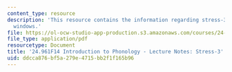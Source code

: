 ```yaml
---
content_type: resource
description: 'This resource contains the information regarding stress-3: stress in
  windows.'
file: https://ol-ocw-studio-app-production.s3.amazonaws.com/courses/24-961-introduction-to-phonology-fall-2014/ddcca876bf5a279e4715bb2f1f165b96_MIT24_961F14_Lecture24.pdf
file_type: application/pdf
resourcetype: Document
title: '24.961F14 Introduction to Phonology - Lecture Notes: Stress-3'
uid: ddcca876-bf5a-279e-4715-bb2f1f165b96
---
```

